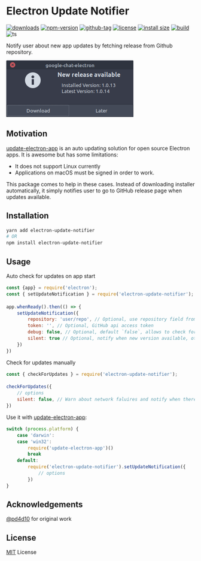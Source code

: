 # Electron Update Notifier

[![downloads](https://badgen.net/npm/dt/electron-update-notifier)](http://npm-stats.com/~packages/electron-update-notifier)
[![npm-version](https://badgen.net/npm/v/electron-update-notifier)](https://www.npmjs.com/package/electron-update-notifier)
[![github-tag](https://badgen.net/github/tag/ankurk91/electron-update-notifier)](https://github.com/ankurk91/electron-update-notifier/)
[![license](https://badgen.net/github/license/ankurk91/electron-update-notifier)](https://yarnpkg.com/en/package/electron-update-notifier)
[![install size](https://packagephobia.com/badge?p=electron-update-notifier)](https://packagephobia.com/result?p=electron-update-notifier)
[![build](https://github.com/ankurk91/electron-update-notifier/workflows/build/badge.svg)](https://github.com/ankurk91/electron-update-notifier/actions)
![ts](https://badgen.net/badge/Built%20With/TypeScript/blue)

Notify user about new app updates by fetching release from Github repository.

![screenshot](/.github/static/update-dialog.png)

## Motivation
[update-electron-app](https://github.com/electron/update-electron-app) is an auto updating solution for open source
Electron apps. It is awesome but has some limitations:

- It does not support Linux currently
- Applications on macOS must be signed in order to work.

This package comes to help in these cases. Instead of downloading installer automatically, it simply notifies user to go
to GitHub release page when updates available.

## Installation
```sh
yarn add electron-update-notifier
# OR
npm install electron-update-notifier
```

## Usage
Auto check for updates on app start
```js
const {app} = require('electron');
const { setUpdateNotification } = require('electron-update-notifier');

app.whenReady().then(() => {
    setUpdateNotification({
        repository: 'user/repo', // Optional, use repository field from your package.json when not specified
        token: '', // Optional, GitHub api access token
        debug: false, // Optional, default `false`, allows to check for updates during development as well
        silent: true // Optional, notify when new version available, otherwise remain silent 
    })
})
```

Check for updates manually
```js
const { checkForUpdates } = require('electron-update-notifier');

checkForUpdates({
    // options 
    silent: false, // Warn about network faluires and notify when there is no updates
})
```

Use it with [update-electron-app](https://github.com/electron/update-electron-app):
```js
switch (process.platform) {
    case 'darwin':
    case 'win32':
        require('update-electron-app')()
        break
    default:
        require('electron-update-notifier').setUpdateNotification({
            // options
        })
}
```

## Acknowledgements
[@pd4d10](https://github.com/pd4d10) for original work

## License
[MIT](LICENSE.txt) License
